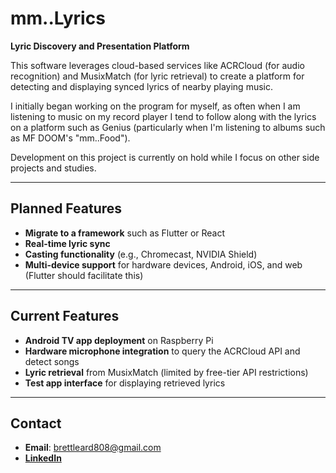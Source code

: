 # mm..Lyrics  
**Lyric Discovery and Presentation Platform**  

This software leverages cloud-based services like ACRCloud (for audio recognition) and MusixMatch (for lyric retrieval) to create a platform for detecting and displaying synced lyrics of nearby playing music.  

I initially began working on the program for myself, as often when I am listening to music on my record player I tend to follow along with the lyrics on a platform such as Genius (particularly when I'm listening to albums such as MF DOOM's 
"mm..Food").

Development on this project is currently on hold while I focus on other side projects and studies.  

---

## **Planned Features**  
- **Migrate to a framework** such as Flutter or React  
- **Real-time lyric sync**  
- **Casting functionality** (e.g., Chromecast, NVIDIA Shield)  
- **Multi-device support** for hardware devices, Android, iOS, and web (Flutter should facilitate this)  

---

## **Current Features**  
- **Android TV app deployment** on Raspberry Pi  
- **Hardware microphone integration** to query the ACRCloud API and detect songs  
- **Lyric retrieval** from MusixMatch (limited by free-tier API restrictions)  
- **Test app interface** for displaying retrieved lyrics  

---

## **Contact**  
- **Email**: brettleard808@gmail.com  
- **[LinkedIn](https://www.linkedin.com/in/brettmatthewleard?lipi=urn%3Ali%3Apage%3Ad_flagship3_profile_view_base_contact_details%3BQsJE40nKS%2FCxLk3T2bREaQ%3D%3D)**  
